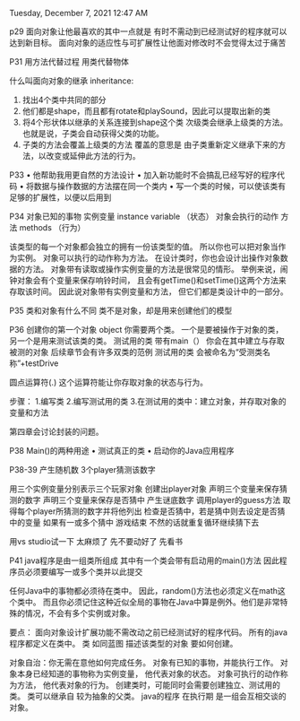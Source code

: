 Tuesday, December 7, 2021
12:47 AM

p29
面向对象让他最喜欢的其中一点就是
有时不需动到已经测试好的程序就可以达到新目标。
面向对象的适应性与可扩展性让他面对修改时不会觉得太过于痛苦

P31
用方法代替过程 用类代替物体

什么叫面向对象的继承 inheritance:
1. 找出4个类中共同的部分
2. 他们都是shape，而且都有rotate和playSound，因此可以提取出新的类
3. 将4个形状体以继承的关系连接到shape这个类
次级类会继承上级类的方法。也就是说，子类会自动获得父类的功能。
4. 子类的方法会覆盖上级类的方法
	覆盖的意思是 由子类重新定义继承下来的方法，以改变或延伸此方法的行为。

P33
• 他帮助我用更自然的方法设计
• 加入新功能时不会搞乱已经写好的程序代码
• 将数据与操作数据的方法摆在同一个类内
• 写一个类的时候，可以使该类有足够的扩展性，以便以后用到

P34
对象已知的事物
	实例变量 instance variable （状态）
对象会执行的动作
	方法 methods （行为）

该类型的每一个对象都会独立的拥有一份该类型的值。
所以你也可以把对象当作为实例。
对象可以执行的动作称为方法。
在设计类时，你也会设计出操作对象数据的方法。
对象带有读取或操作实例变量的方法是很常见的情形。
举例来说，闹钟对象会有个变量来保存响铃时间，
且会有getTime()和setTime()这两个方法来存取该时间。
因此说对象带有实例变量和方法，
但它们都是类设计中的一部分。

P35
类和对象有什么不同
	类不是对象，却是用来创建他们的模型
	
P36
创建你的第一个对象 object
你需要两个类。
一个是要被操作于对象的类，
另一个是用来测试该类的类。
测试用的类 带有main（）
你会在其中建立与存取被测的对象
后续章节会有许多双类的范例
测试用的类 会被命名为“受测类名称”+testDrive

圆点运算符(.)
这个运算符能让你存取对象的状态与行为。

步骤：
1.编写类
2.编写测试用的类
3.在测试用的类中：建立对象，并存取对象的变量和方法

第四章会讨论封装的问题。

P38
Main()的两种用途
	• 测试真正的类
	• 启动你的Java应用程序

P38-39
产生随机数
3个player猜测该数字

用三个实例变量分别表示三个玩家对象
创建出player对象
声明三个变量来保存猜测的数字
声明三个变量来保存是否猜中
产生谜底数字
调用player的guess方法
取得每个player所猜测的数字并将他列出
检查是否猜中，若是猜中则去设定是否猜中的变量
如果有一或多个猜中 游戏结束
不然的话就重复循环继续猜下去

用vs studio试一下 太麻烦了 先不要动好了 先看书

P41
java程序是由一组类所组成
其中有一个类会带有启动用的main()方法
因此程序员必须要编写一或多个类并以此提交

任何Java中的事物都必须待在类中。
因此，random()方法也必须定义在math这个类中。
而且你必须记住这种近似全局的事物在Java中算是例外。他们是非常特殊的情况，不会有多个实例或对象。


要点：
面向对象设计扩展功能不需改动之前已经测试好的程序代码。
所有的java程序都定义在类中。
类 如同蓝图 描述该类型的对象 要如何创建。

对象自治：你无需在意他如何完成任务。
对象有已知的事物，并能执行工作。
对象本身已经知道的事物称为实例变量，
他代表对象的状态。
对象可执行的动作称为方法，
他代表对象的行为。
创建类时，可能同时会需要创建独立、测试用的类。
类可以继承自 较为抽象的父类。
java的程序 在执行期 是一组会互相交谈的对象。




